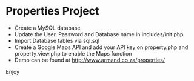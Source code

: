 # Properties Project

- Create a MySQL database
- Update the User, Password and Database name in includes/init.php
- Import Database tables via sql.sql
- Create a Google Maps API and add your API key on property.php and property_view.php to enable the Maps function
- Demo can be found at http://www.armand.co.za/properties/

Enjoy
